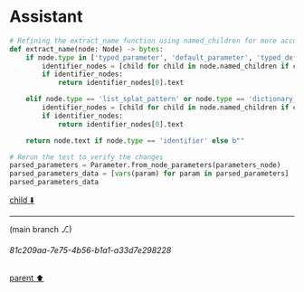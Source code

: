 # Assistant

```python
# Refining the extract_name function using named_children for more accurate attribute extraction
def extract_name(node: Node) -> bytes:
    if node.type in ['typed_parameter', 'default_parameter', 'typed_default_parameter']:
        identifier_nodes = [child for child in node.named_children if child.type == 'identifier']
        if identifier_nodes:
            return identifier_nodes[0].text

    elif node.type == 'list_splat_pattern' or node.type == 'dictionary_splat_pattern':
        identifier_nodes = [child for child in node.named_children if child.type == 'identifier']
        if identifier_nodes:
            return identifier_nodes[0].text

    return node.text if node.type == 'identifier' else b""

# Rerun the test to verify the changes
parsed_parameters = Parameter.from_node_parameters(parameters_node)
parsed_parameters_data = [vars(param) for param in parsed_parameters]
parsed_parameters_data
```

[child ⬇️](#81c209aa-7e75-4b56-b1a1-a33d7e298228)

---

(main branch ⎇)
###### 81c209aa-7e75-4b56-b1a1-a33d7e298228
[parent ⬆️](#7d4f45c7-c2a0-4488-9b24-dbc39793e09f)
